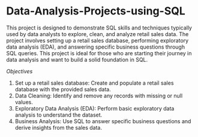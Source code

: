 # Data-Analysis-Projects-using-SQL


This project is designed to demonstrate SQL skills and techniques typically used by data analysts to explore, clean, and analyze retail sales data. The project involves setting up a retail sales database, performing exploratory data analysis (EDA), and answering specific business questions through SQL queries. This project is ideal for those who are starting their journey in data analysis and want to build a solid foundation in SQL.

*Objectives*

1. Set up a retail sales database: Create and populate a retail sales database with the provided sales data.
2. Data Cleaning: Identify and remove any records with missing or null values.
2. Exploratory Data Analysis (EDA): Perform basic exploratory data analysis to understand the dataset.
4. Business Analysis: Use SQL to answer specific business questions and derive insights from the sales data.

